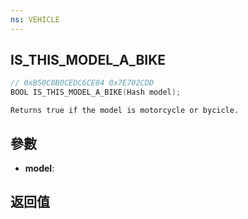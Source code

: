 ```yaml
---
ns: VEHICLE
---
```

## IS_THIS_MODEL_A_BIKE

```c
// 0xB50C0B0CEDC6CE84 0x7E702CDD
BOOL IS_THIS_MODEL_A_BIKE(Hash model);
```

```
Returns true if the model is motorcycle or bycicle.  
```

## 參數
* **model**: 

## 返回值
